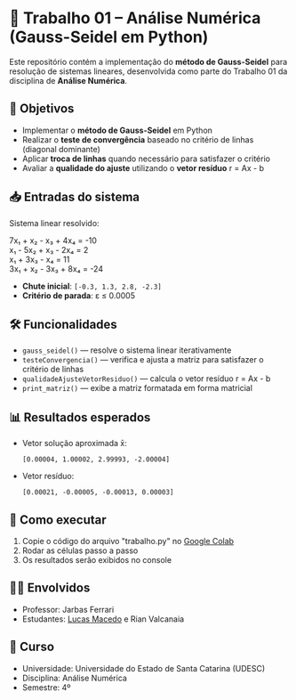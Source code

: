 
# 🧮 Trabalho 01 – Análise Numérica (Gauss-Seidel em Python)

Este repositório contém a implementação do **método de Gauss-Seidel** para resolução de sistemas lineares, desenvolvida como parte do Trabalho 01 da disciplina de **Análise Numérica**.

## 📌 Objetivos

- Implementar o **método de Gauss-Seidel** em Python
- Realizar o **teste de convergência** baseado no critério de linhas (diagonal dominante)
- Aplicar **troca de linhas** quando necessário para satisfazer o critério
- Avaliar a **qualidade do ajuste** utilizando o **vetor resíduo** r = Ax - b

## 📥 Entradas do sistema

Sistema linear resolvido:

  7x₁ +  x₂ -  x₃ + 4x₄ = -10  
  x₁  - 5x₂ +  x₃ - 2x₄ =   2  
  x₁  +     3x₃ -  x₄ =  11  
  3x₁ +  x₂ - 3x₃ + 8x₄ = -24

- **Chute inicial**: `[-0.3, 1.3, 2.8, -2.3]`
- **Critério de parada**: ε ≤ 0.0005

## 🛠️ Funcionalidades

- `gauss_seidel()` — resolve o sistema linear iterativamente
- `testeConvergencia()` — verifica e ajusta a matriz para satisfazer o critério de linhas
- `qualidadeAjusteVetorResiduo()` — calcula o vetor resíduo r = Ax - b 
- `print_matriz()` — exibe a matriz formatada em forma matricial

## 📊 Resultados esperados

- Vetor solução aproximada x̄:
  ```
  [0.00004, 1.00002, 2.99993, -2.00004]
  ```

- Vetor resíduo:
  ```
  [0.00021, -0.00005, -0.00013, 0.00003]
  ```

## 📂 Como executar

1. Copie o código do arquivo "trabalho.py" no [Google Colab](https://colab.research.google.com)
2. Rodar as células passo a passo
3. Os resultados serão exibidos no console

## 👨‍🏫 Envolvidos

- Professor: Jarbas Ferrari
- Estudantes: [Lucas Macedo](https://github.com/lucasomac0) e Rian Valcanaia

## 📅 Curso

- Universidade: Universidade do Estado de Santa Catarina (UDESC)
- Disciplina: Análise Numérica
- Semestre: 4º 
